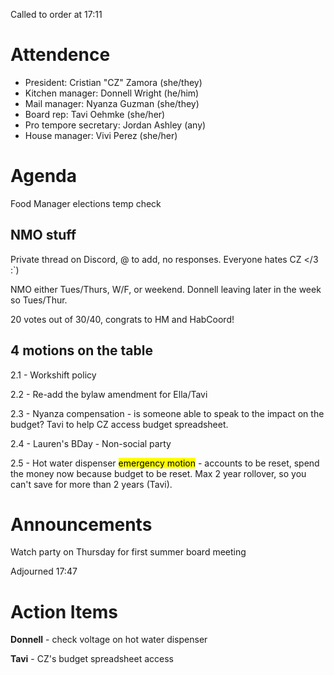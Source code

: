 Called to order at 17:11

# Attendence
 - President: Cristian "CZ" Zamora (she/they)
 - Kitchen manager: Donnell Wright (he/him)
 - Mail manager: Nyanza Guzman (she/they)
 - Board rep: Tavi Oehmke (she/her)
 - Pro tempore secretary: Jordan Ashley (any)
 - House manager: Vivi Perez (she/her)

# Agenda

Food Manager elections temp check

## NMO stuff

Private thread on Discord, @ to add, no responses. Everyone hates CZ </3 :`)

NMO either Tues/Thurs, W/F, or weekend. Donnell leaving later in the week so Tues/Thur.

20 votes out of 30/40, congrats to HM and HabCoord!

## 4 motions on the table

2.1 -  Workshift policy

2.2 - Re-add the bylaw amendment for Ella/Tavi

2.3 - Nyanza compensation - is someone able to speak to the impact on the budget? Tavi to help CZ access budget spreadsheet. 

2.4 - Lauren's BDay - Non-social party

2.5 - Hot water dispenser <mark>emergency motion</mark> - accounts to be reset, spend the money now because budget to be reset. Max 2 year rollover, so you can't save for more than 2 years (Tavi).

# Announcements

Watch party on Thursday for first summer board meeting

Adjourned 17:47

# Action Items

**Donnell** - check voltage on hot water dispenser

**Tavi** - CZ's budget spreadsheet access
